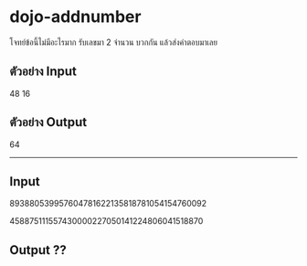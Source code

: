 # dojo-addnumber

โจทย์ข้อนี้ไม่มีอะไรมาก รับเลขมา 2 จำนวน บวกกัน แล้วส่งคำตอบมาเลย

## ตัวอย่าง Input
48
16

## ตัวอย่าง Output
64

---------------------------------

## Input
893880539957604781622135818781054154760092 

458875111557430000227050141224806041518870

## Output ??
